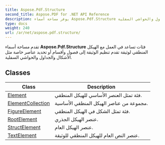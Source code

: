 ```yaml
---
title: Aspose.Pdf.Structure
second_title: Aspose.PDF for .NET API Reference
description: يوفر مساحة أسماء Aspose.Pdf.Structure فئات تساعد في العمل مع الهيكل المنطقي لوثيقة تقدم تنظيم الوثيقة إلى فصول وأقسام أو تحديد عناصر خاصة مثل الأشكال والجداول والحواشي السفلية
type: docs
weight: 240
url: /ar/net/aspose.pdf.structure/
---
```

تقدم مساحة أسماء **Aspose.Pdf.Structure** فئات تساعد في العمل مع الهيكل المنطقي لوثيقة تقدم تنظيم الوثيقة إلى فصول وأقسام أو تحديد عناصر خاصة مثل الأشكال والجداول والحواشي السفلية.

## Classes

| Class | Description |
| --- | --- |
| [Element](./element/) | فئة تمثل العنصر الأساسي للهيكل المنطقي. |
| [ElementCollection](./elementcollection/) | مجموعة من عناصر الهيكل المنطقي الأساسية. |
| [FigureElement](./figureelement/) | فئة تمثل الشكل في الهيكل المنطقي. |
| [RootElement](./rootelement/) | عنصر الهيكل الجذري. |
| [StructElement](./structelement/) | عنصر الهيكل العام. |
| [TextElement](./textelement/) | عنصر النص العام للهيكل المنطقي للوثيقة. |